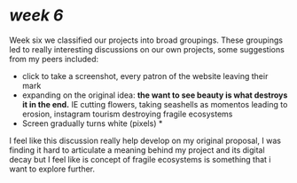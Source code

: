 # *week 6*
Week six we classified our projects into broad groupings. These groupings led to really interesting discussions on our own projects, some suggestions from my peers included: 
* click to take a screenshot, every patron of the website leaving their mark 
* expanding on the original idea: **the want to see beauty is what destroys it in the end.** IE cutting flowers, taking seashells as momentos leading to erosion, instagram tourism destroying fragile ecosystems  
* Screen gradually turns white (pixels) *

I feel like this discussion really help develop on my original proposal, I was finding it hard to articulate a meaning behind my project and its digital decay but I feel like is concept of fragile ecosystems is something that i want to explore further. 



